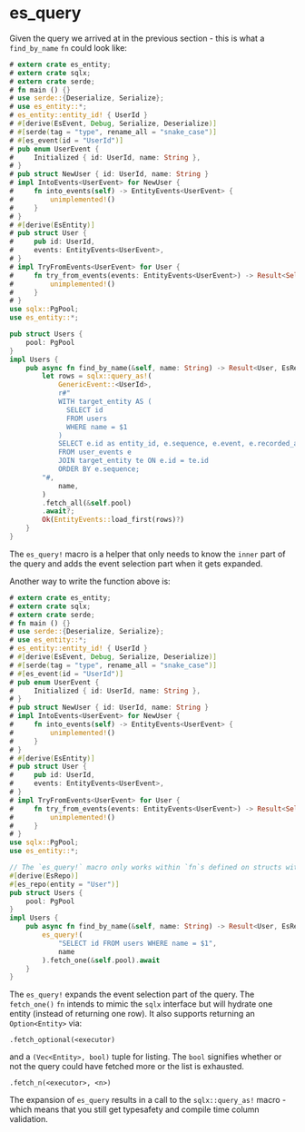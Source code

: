 # es_query

Given the query we arrived at in the previous section - this is what a `find_by_name` `fn` could look like:

```rust
# extern crate es_entity;
# extern crate sqlx;
# extern crate serde;
# fn main () {}
# use serde::{Deserialize, Serialize};
# use es_entity::*;
# es_entity::entity_id! { UserId }
# #[derive(EsEvent, Debug, Serialize, Deserialize)]
# #[serde(tag = "type", rename_all = "snake_case")]
# #[es_event(id = "UserId")]
# pub enum UserEvent {
#     Initialized { id: UserId, name: String },
# }
# pub struct NewUser { id: UserId, name: String }
# impl IntoEvents<UserEvent> for NewUser {
#     fn into_events(self) -> EntityEvents<UserEvent> {
#         unimplemented!()
#     }
# }
# #[derive(EsEntity)]
# pub struct User {
#     pub id: UserId,
#     events: EntityEvents<UserEvent>,
# }
# impl TryFromEvents<UserEvent> for User {
#     fn try_from_events(events: EntityEvents<UserEvent>) -> Result<Self, EsEntityError> {
#         unimplemented!()
#     }
# }
use sqlx::PgPool;
use es_entity::*;

pub struct Users {
    pool: PgPool
}
impl Users {
    pub async fn find_by_name(&self, name: String) -> Result<User, EsRepoError> {
        let rows = sqlx::query_as!(
            GenericEvent::<UserId>,
            r#"
            WITH target_entity AS (
              SELECT id
              FROM users
              WHERE name = $1
            )
            SELECT e.id as entity_id, e.sequence, e.event, e.recorded_at
            FROM user_events e
            JOIN target_entity te ON e.id = te.id
            ORDER BY e.sequence;
        "#,
            name,
        )
        .fetch_all(&self.pool)
        .await?;
        Ok(EntityEvents::load_first(rows)?)
    }
}
```

The `es_query!` macro is a helper that only needs to know the `inner` part of the query
and adds the event selection part when it gets expanded.

Another way to write the function above is:
```rust
# extern crate es_entity;
# extern crate sqlx;
# extern crate serde;
# fn main () {}
# use serde::{Deserialize, Serialize};
# use es_entity::*;
# es_entity::entity_id! { UserId }
# #[derive(EsEvent, Debug, Serialize, Deserialize)]
# #[serde(tag = "type", rename_all = "snake_case")]
# #[es_event(id = "UserId")]
# pub enum UserEvent {
#     Initialized { id: UserId, name: String },
# }
# pub struct NewUser { id: UserId, name: String }
# impl IntoEvents<UserEvent> for NewUser {
#     fn into_events(self) -> EntityEvents<UserEvent> {
#         unimplemented!()
#     }
# }
# #[derive(EsEntity)]
# pub struct User {
#     pub id: UserId,
#     events: EntityEvents<UserEvent>,
# }
# impl TryFromEvents<UserEvent> for User {
#     fn try_from_events(events: EntityEvents<UserEvent>) -> Result<Self, EsEntityError> {
#         unimplemented!()
#     }
# }
use sqlx::PgPool;
use es_entity::*;

// The `es_query!` macro only works within `fn`s defined on structs with `EsRepo` derived.
#[derive(EsRepo)]
#[es_repo(entity = "User")]
pub struct Users {
    pool: PgPool
}
impl Users {
    pub async fn find_by_name(&self, name: String) -> Result<User, EsRepoError> {
        es_query!(
            "SELECT id FROM users WHERE name = $1",
            name
        ).fetch_one(&self.pool).await
    }
}
```

The  `es_query!` expands the event selection part of the query.
The `fetch_one()` `fn` intends to mimic the `sqlx` interface but will hydrate one entity (instead of returning one row).
It also supports returning an `Option<Entity>` via:
```rust,ignore
.fetch_optional(<executor)
```
and a `(Vec<Entity>, bool)` tuple for listing. The `bool` signifies whether or not the query could have fetched more or the list is exhausted.
```rust,ignore
.fetch_n(<executor>, <n>)
```


The expansion of `es_query` results in a call to the `sqlx::query_as!` macro - which means that you still get typesafety and compile time column validation.
